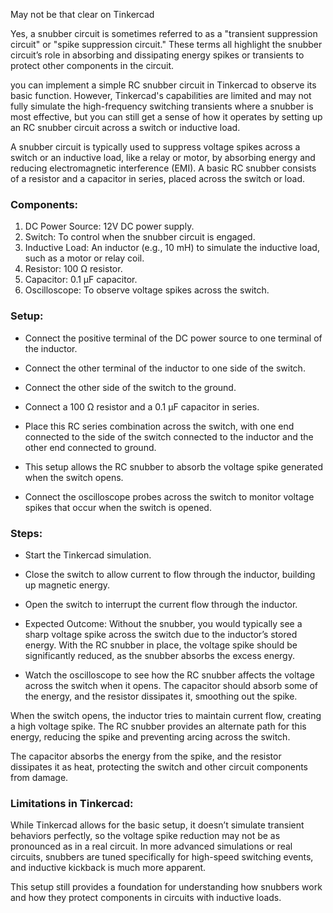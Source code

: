 
May not be that clear on Tinkercad

Yes, a snubber circuit is sometimes referred to as a "transient suppression circuit" or "spike suppression circuit." These terms all highlight the snubber circuit’s role in absorbing and dissipating energy spikes or transients to protect other components in the circuit.

you can implement a simple RC snubber circuit in Tinkercad to observe its basic function. However, Tinkercad's capabilities are limited and may not fully simulate the high-frequency switching transients where a snubber is most effective, but you can still get a sense of how it operates by setting up an RC snubber circuit across a switch or inductive load.

A snubber circuit is typically used to suppress voltage spikes across a switch or an inductive load, like a relay or motor, by absorbing energy and reducing electromagnetic interference (EMI). A basic RC snubber consists of a resistor and a capacitor in series, placed across the switch or load.

### Components:

1. DC Power Source: 12V DC power supply.
2. Switch: To control when the snubber circuit is engaged.
3. Inductive Load: An inductor (e.g., 10 mH) to simulate the inductive load, such as a motor or relay coil.
4. Resistor: 100 Ω resistor.
5. Capacitor: 0.1 µF capacitor.
6. Oscilloscope: To observe voltage spikes across the switch.

### Setup:

   - Connect the positive terminal of the DC power source to one terminal of the inductor.
   - Connect the other terminal of the inductor to one side of the switch.
   - Connect the other side of the switch to the ground.

   - Connect a 100 Ω resistor and a 0.1 µF capacitor in series.
   - Place this RC series combination across the switch, with one end connected to the side of the switch connected to the inductor and the other end connected to ground.
   - This setup allows the RC snubber to absorb the voltage spike generated when the switch opens.

   - Connect the oscilloscope probes across the switch to monitor voltage spikes that occur when the switch is opened.

### Steps:

   - Start the Tinkercad simulation.
   - Close the switch to allow current to flow through the inductor, building up magnetic energy.

   - Open the switch to interrupt the current flow through the inductor.
   - Expected Outcome: Without the snubber, you would typically see a sharp voltage spike across the switch due to the inductor’s stored energy. With the RC snubber in place, the voltage spike should be significantly reduced, as the snubber absorbs the excess energy.

   - Watch the oscilloscope to see how the RC snubber affects the voltage across the switch when it opens. The capacitor should absorb some of the energy, and the resistor dissipates it, smoothing out the spike.

When the switch opens, the inductor tries to maintain current flow, creating a high voltage spike. The RC snubber provides an alternate path for this energy, reducing the spike and preventing arcing across the switch.

The capacitor absorbs the energy from the spike, and the resistor dissipates it as heat, protecting the switch and other circuit components from damage.

### Limitations in Tinkercad:

While Tinkercad allows for the basic setup, it doesn’t simulate transient behaviors perfectly, so the voltage spike reduction may not be as pronounced as in a real circuit. In more advanced simulations or real circuits, snubbers are tuned specifically for high-speed switching events, and inductive kickback is much more apparent.

This setup still provides a foundation for understanding how snubbers work and how they protect components in circuits with inductive loads.
